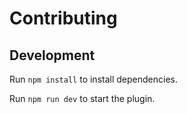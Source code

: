 # Contributing

## Development

Run `npm install` to install dependencies.

Run `npm run dev` to start the plugin.
